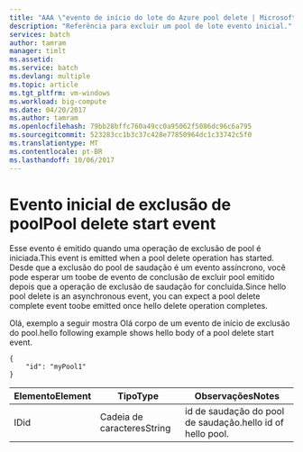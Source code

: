 ```yaml
---
title: "AAA \"evento de início do lote do Azure pool delete | Microsoft Docs\""
description: "Referência para excluir um pool de lote evento inicial."
services: batch
author: tamram
manager: timlt
ms.assetid: 
ms.service: batch
ms.devlang: multiple
ms.topic: article
ms.tgt_pltfrm: vm-windows
ms.workload: big-compute
ms.date: 04/20/2017
ms.author: tamram
ms.openlocfilehash: 79bb28bffc760a49cc0a95062f5086dc96c6a795
ms.sourcegitcommit: 523283cc1b3c37c428e77850964dc1c33742c5f0
ms.translationtype: MT
ms.contentlocale: pt-BR
ms.lasthandoff: 10/06/2017
---
```

# <a name="pool-delete-start-event"></a><span data-ttu-id="30f5e-103">Evento inicial de exclusão de pool</span><span class="sxs-lookup"><span data-stu-id="30f5e-103">Pool delete start event</span></span>

 <span data-ttu-id="30f5e-104">Esse evento é emitido quando uma operação de exclusão de pool é iniciada.</span><span class="sxs-lookup"><span data-stu-id="30f5e-104">This event is emitted when a pool delete operation has started.</span></span> <span data-ttu-id="30f5e-105">Desde que a exclusão do pool de saudação é um evento assíncrono, você pode esperar um toobe de evento de conclusão de excluir pool emitido depois que a operação de exclusão de saudação for concluída.</span><span class="sxs-lookup"><span data-stu-id="30f5e-105">Since hello pool delete is an asynchronous event, you can expect a pool delete complete event toobe emitted once hello delete operation completes.</span></span>

 <span data-ttu-id="30f5e-106">Olá, exemplo a seguir mostra Olá corpo de um evento de início de exclusão do pool.</span><span class="sxs-lookup"><span data-stu-id="30f5e-106">hello following example shows hello body of a pool delete start event.</span></span>

```
{
    "id": "myPool1"
}
```

|<span data-ttu-id="30f5e-107">Elemento</span><span class="sxs-lookup"><span data-stu-id="30f5e-107">Element</span></span>|<span data-ttu-id="30f5e-108">Tipo</span><span class="sxs-lookup"><span data-stu-id="30f5e-108">Type</span></span>|<span data-ttu-id="30f5e-109">Observações</span><span class="sxs-lookup"><span data-stu-id="30f5e-109">Notes</span></span>|
|-------------|----------|-----------|
|<span data-ttu-id="30f5e-110">ID</span><span class="sxs-lookup"><span data-stu-id="30f5e-110">id</span></span>|<span data-ttu-id="30f5e-111">Cadeia de caracteres</span><span class="sxs-lookup"><span data-stu-id="30f5e-111">String</span></span>|<span data-ttu-id="30f5e-112">id de saudação do pool de saudação.</span><span class="sxs-lookup"><span data-stu-id="30f5e-112">hello id of hello pool.</span></span>|
